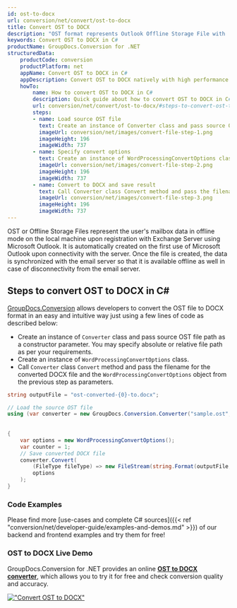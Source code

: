 ```yaml
---
id: ost-to-docx
url: conversion/net/convert/ost-to-docx
title: Convert OST to DOCX
description: "OST format represents Outlook Offline Storage File with .ost extension. Learn how to convert OST to DOCX file programmatically in C# language using GroupDocs.Conversion for .NET library."
keywords: Convert OST to DOCX in C#
productName: GroupDocs.Conversion for .NET
structuredData:
    productCode: conversion
    productPlatform: net
    appName: Convert OST to DOCX in C#
    appDescription: Convert OST to DOCX natively with high performance using C# language and server side GroupDocs.Conversion for .NET APIs, without the use of any software like Microsoft or Open Office.
    howTo:
        name: How to convert OST to DOCX in C# 
        description: Quick guide about how to convert OST to DOCX in C# with high performance and accuracy.
        url: conversion/net/convert/ost-to-docx/#steps-to-convert-ost-to-docx-in-c
        steps:
        - name: Load source OST file 
          text: Create an instance of Converter class and pass source OST file path as a constructor parameter. You may specify absolute or relative file path as per your requirements. 
          imageUrl: conversion/net/images/convert-file-step-1.png
          imageHeight: 196
          imageWidth: 737
        - name: Specify convert options 
          text: Create an instance of WordProcessingConvertOptions class.
          imageUrl: conversion/net/images/convert-file-step-2.png
          imageHeight: 196
          imageWidth: 737
        - name: Convert to DOCX and save result 
          text: Call Converter class Convert method and pass the filename for the converted HTML file and the WordProcessingConvertOptions object from the previous step as parameters.
          imageUrl: conversion/net/images/convert-file-step-3.png
          imageHeight: 196
          imageWidth: 737
---
```


OST or Offline Storage Files represent the user's mailbox data in offline mode on the local machine upon registration with Exchange Server using Microsoft Outlook. It is automatically created on the first use of Microsoft Outlook upon connectivity with the server. Once the file is created, the data is synchronized with the email server so that it is available offline as well in case of disconnectivity from the email server.

## Steps to convert OST to DOCX in C#

[GroupDocs.Conversion](https://products.groupdocs.com/conversion/net) allows developers to convert the OST file to DOCX format in an easy and intuitive way just using a few lines of code as described below:

* Create an instance of `Converter` class and pass source OST file path as a constructor parameter. You may specify absolute or relative file path as per your requirements. 
* Create an instance of `WordProcessingConvertOptions` class.
* Call `Converter` class `Convert` method and pass the filename for the converted DOCX file and the `WordProcessingConvertOptions` object from the previous step as parameters.

```csharp
string outputFile = "ost-converted-{0}-to.docx";

// Load the source OST file
using (var converter = new GroupDocs.Conversion.Converter("sample.ost", fileType => fileType == PersonalStorageFileType.Ost
                                                                                                    ? new PersonalStorageLoadOptions()
                                                                                                    : null))
{
    var options = new WordProcessingConvertOptions();
	var counter = 1;
    // Save converted DOCX file
    converter.Convert(
		(FileType fileType) => new FileStream(string.Format(outputFile, counter++), FileMode.Create),
        options
    );            
}
```

### Code Examples

Please find more [use-cases and complete C# sources]({{< ref "conversion/net/developer-guide/examples-and-demos.md" >}}) of our backend and frontend examples and try them for free!

### OST to DOCX Live Demo

GroupDocs.Conversion for .NET provides an online [**OST to DOCX converter**](https://products.groupdocs.app/conversion/ost-to-docx), which allows you to try it for free and check conversion quality and accuracy.

[!["Convert OST to DOCX"](conversion/net/images/convert-to-docx/convert-ost-to-docx.png)](https://products.groupdocs.app/conversion/ost-to-docx)